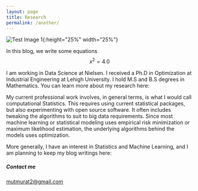 ```yaml
---
layout: page
title: Research
permalink: /another/
---
```

<script src="https://cdn.mathjax.org/mathjax/latest/MathJax.js?config=TeX-AMS-MML_HTMLorMML" type="text/javascript"></script>

![Test Image 1](https://muratmut.github.io/images/capture.png){:height="25%" width="25%"}

In this blog, we write some equations $$x^2=4.0$$

I am working in Data Science at Nielsen. I received a Ph.D in Optimization at Industrial Engineering at Lehigh University. I hold M.S and B.S degrees in Mathematics. You can learn more about my research here:

My current professional work involves, in general terms, is what I would call computational Statistics. This requires using current statistical packages, but also experimenting with open source software. It often includes tweaking the algorithms to suit to big data requirements. Since most machine learning or statistical modeling uses empirical risk minimization or maximum likelihood estimation, the underlying algorithms behind the models uses optimization.

More generally, I have an interest in Statistics and Machine Learning, and I am planning to keep my blog writings here:



##### Contact me

[mutmurat2@gmail.com](mailto:mutmurat2@gmail.com)
